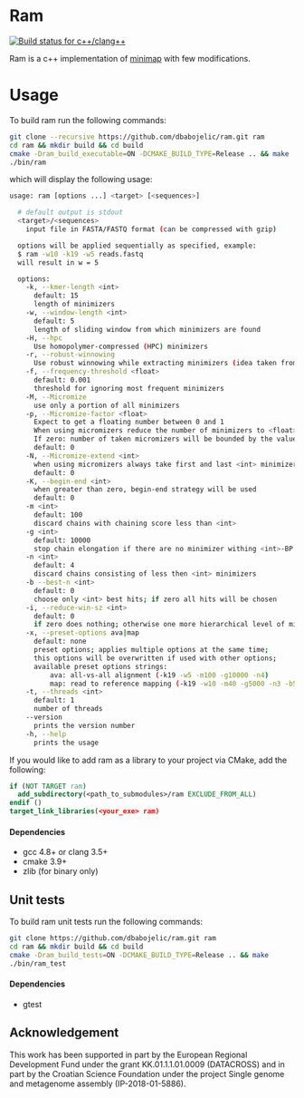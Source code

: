 # Ram
[![Build status for c++/clang++](https://travis-ci.com/dbabojelic/ram.svg?branch=master)](https://travis-ci.org/dbabojelic/ram)


Ram is a c++ implementation of [minimap](https://github.com/lh3/minimap) with few modifications.

# Usage

To build ram run the following commands:
```bash
git clone --recursive https://github.com/dbabojelic/ram.git ram
cd ram && mkdir build && cd build
cmake -Dram_build_executable=ON -DCMAKE_BUILD_TYPE=Release .. && make
./bin/ram
```
which will display the following usage:
```bash
usage: ram [options ...] <target> [<sequences>]

  # default output is stdout
  <target>/<sequences>
    input file in FASTA/FASTQ format (can be compressed with gzip)

  options will be applied sequentially as specified, example:
  $ ram -w10 -k19 -w5 reads.fastq
  will result in w = 5

  options:
    -k, --kmer-length <int>
      default: 15
      length of minimizers
    -w, --window-length <int>
      default: 5
      length of sliding window from which minimizers are found
    -H, --hpc
      Use homopolymer-compressed (HPC) minimizers
    -r, --robust-winnowing
      Use robust winnowing while extracting minimizers (idea taken from Winnowmap)
    -f, --frequency-threshold <float>
      default: 0.001
      threshold for ignoring most frequent minimizers
    -M, --Micromize
      use only a portion of all minimizers
    -p, --Micromize-factor <float>
      Expect to get a floating number between 0 and 1
      When using micromizers reduce the number of minimizers to <float> smallest ones
      If zero: number of taken micromizers will be bounded by the value of sequence_len / k
      default: 0
    -N, --Micromize-extend <int>
      when using micromizers always take first and last <int> minimizers
      default: 0
    -K, --begin-end <int>
      when greater than zero, begin-end strategy will be used
      default: 0
    -m <int>
      default: 100
      discard chains with chaining score less than <int>
    -g <int>
      default: 10000
      stop chain elongation if there are no minimizer withing <int>-BP
    -n <int>
      default: 4
      discard chains consisting of less then <int> minimizers
    -b --best-n <int>
      default: 0
      choose only <int> best hits; if zero all hits will be chosen
    -i, --reduce-win-sz <int>
      default: 0
      if zero does nothing; otherwise one more hierarchical level of minimizing procedure is applied (with given window size)
    -x, --preset-options ava|map
      default: none
      preset options; applies multiple options at the same time;
      this options will be overwritten if used with other options;
      available preset options strings:
          ava: all-vs-all alignment (-k19 -w5 -m100 -g10000 -n4)
          map: read to reference mapping (-k19 -w10 -m40 -g5000 -n3 -b5)
    -t, --threads <int>
      default: 1
      number of threads
    --version
      prints the version number
    -h, --help
      prints the usage
```

If you would like to add ram as a library to your project via CMake, add the following:
```cmake
if (NOT TARGET ram)
  add_subdirectory(<path_to_submodules>/ram EXCLUDE_FROM_ALL)
endif ()
target_link_libraries(<your_exe> ram)
```

#### Dependencies

- gcc 4.8+ or clang 3.5+
- cmake 3.9+
- zlib (for binary only)

## Unit tests

To build ram unit tests run the following commands:

```bash
git clone https://github.com/dbabojelic/ram.git ram
cd ram && mkdir build && cd build
cmake -Dram_build_tests=ON -DCMAKE_BUILD_TYPE=Release .. && make
./bin/ram_test
```

#### Dependencies
- gtest

## Acknowledgement

This work has been supported in part by the European Regional Development Fund under the grant KK.01.1.1.01.0009 (DATACROSS) and in part by the Croatian Science Foundation under the project Single genome and metagenome assembly (IP-2018-01-5886).
